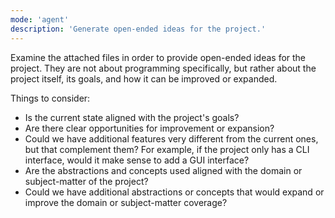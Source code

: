 ```yaml
---
mode: 'agent'
description: 'Generate open-ended ideas for the project.'
---
```


Examine the attached files in order to provide open-ended ideas for the project. They are not about programming specifically, 
but rather about the project itself, its goals, and how it can be improved or expanded. 

Things to consider:
  - Is the current state aligned with the project's goals?
  - Are there clear opportunities for improvement or expansion?
  - Could we have additional features very different from the current ones, but that complement them? For example, if 
    the project only has a CLI interface, would it make sense to add a GUI interface?
  - Are the abstractions and concepts used aligned with the domain or subject-matter of the project?
  - Could we have additional abstractions or concepts that would expand or improve the domain or subject-matter coverage?
